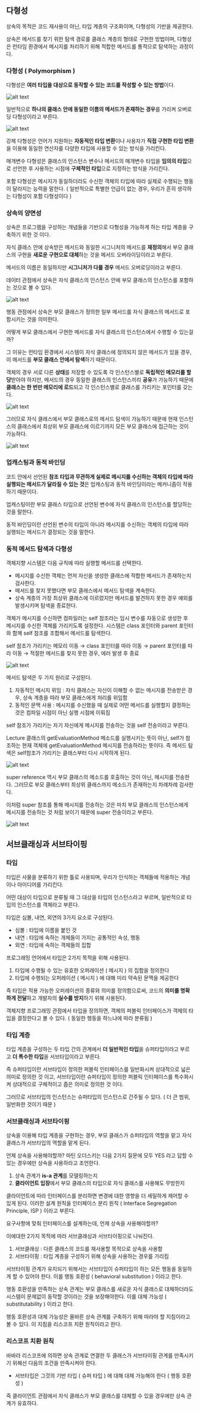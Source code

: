 ## 다형성

상속의 목적은 코드 재사용이 아닌, 타입 계층의 구조화이며, 다형성의 기반을 제공한다.

상속은 메서드를 찾기 위한 탐색 경로를 클래스 계층의 형태로 구현한 방법이며, 다형성은 런타임 환경에서 메시지를 처리하기 위해 적합한 메서드를 통적으로 탐색하는 과정이다.

### 다형성 ( Polymorphism )

다형성은 **여러 타입을 대상으로 동작할 수 있는 코드를 작성할 수 있는 방법**이다.

![alt text](1.png)

일반적으로 **하나의 클래스 안에 동일한 이름의 메서드가 존재하는 경우**를 가리켜 오버로딩 다형성이라고 부른다.

![alt text](2.png)

강제 다형성은 언어가 지원하는 **자동적인 타입 변환**이나 사용자가 **직접 구현한 타입 변환**을 이용해 동일한 연산자를 다양한 타입에 사용할 수 있는 방식을 가리킨다.

매개변수 다형성은 클래스의 인스턴스 변수나 메서드의 매개변수 타입을 **임의의 타입**으로 선언한 후 사용하는 시점에 **구체적인 타입**으로 지정하는 방식을 가리킨다.

포함 다형성은 메시지가 동일하더라도 수신한 객체의 타입에 따라 실제로 수행되는 행동이 달라지는 능력을 말한다. ( 일반적으로 특별한 언급이 없는 경우, 우리가 흔히 생각하는 다형성이 포함 다형성이다 )

### 상속의 양면성

상속은 프로그램을 구성하는 개념들을 기반으로 다형성을 가능하게 하는 타입 계층을 구축하기 위한 것 이다.

자식 클래스 안에 상속받은 메서드와 동일한 시그니처의 메서드를 **재정의**해서 부모 클래스의 구현을 **새로운 구현으로 대체**하는 것을 메서드 오버라이딩이라고 부른다.

메서드의 이름은 동일하지만 **시그니처가 다를 경우** 메서드 오버로딩이라고 부른다.

데이터 관점에서 상속은 자식 클래스의 인스턴스 안에 부모 클래스의 인스턴스를 포함하는 것으로 볼 수 있다.

![alt text](3.png)

행동 관점에서 상속은 부모 클래스가 정의한 일부 메서드를 자식 클래스의 메서드로 포함시키는 것을 의미한다. 

어떻게 부모 클래스에서 구현한 메서드를 자식 클래스의 인스턴스에서 수행할 수 있는걸까?

그 이유는 런타임 환경에서 시스템이 자식 클래스에 정의되지 않은 메서드가 있을 경우, 이 메서드를 **부모 클래스 안에서 탐색**하기 때문이다.

객체의 경우 서로 다른 **상태**를 저장할 수 있도록 각 인스턴스별로 **독립적인 메모리를 할당**받아야 하지만, 메서드의 경우 동일한 클래스의 인스턴스끼리 **공유**가 가능하기 때문에 **클래스는 한 번만 메모리에 로드**되고 각 인스턴스별로 클래스를 가리키는 포인터를 갖는다.

![alt text](4.png)

그러므로 자식 클래스에서 부모 클래스로의 메서드 탐색이 가능하기 때문에 현재 인스턴스의 클래스에서 최상위 부모 클래스에 이르기까지 모든 부모 클래스에 접근하는 것이 가능하다.

![alt text](5.png)

### 업캐스팅과 동적 바인딩

코드 안에서 선언된 **참조 타입과 무관하게 실제로 메시지를 수신하는 객체의 타입에 따라 실행되는 메서드가 달라질 수 있는 것**은 업캐스팅과 동적 바인딩이라는 메커니즘이 작용하기 때문이다.

업캐스팅이란 부모 클래스 타입으로 선언된 변수에 자식 클래스의 인스턴스를 할당하는 것을 말한다.

동적 바인딩이란 선언된 변수의 타입이 아니라 메시지를 수신하는 객체의 타입에 따라 실행되는 메서드가 결정되는 것을 말한다.

### 동적 메서드 탐색과 다형성

객체지향 시스템은 다음 규칙에 따라 실행할 메서드를 선택한다.

- 메시지를 수신한 객체는 먼저 자신을 생성한 클래스에 적합한 메서드가 존재하는지 검사한다.
- 메서드를 찾지 못했다면 부모 클래스에서 메서드 탐색을 계속한다.
- 상속 계층의 가장 최상위 클래스에 이르렀지만 메서드를 발견하지 못한 경우 예외를 발생시키며 탐색을 종료한다.

객체가 메시지를 수신하면 컴파일러는 self 참조라는 임시 변수를 자동으로 생성한 후 메시지를 수신한 객체를 가리키도록 설정한다. 시스템은 class 포인터와 parent 포인터와 함께 self 참조를 조합해서 메서드를 탐색한다.

self 참조가 가리키는 메모리 이동 → class 포인터를 따라 이동 → parent 포인터를 따라 이동 → 적절한 메서드를 찾지 못한 경우, 에러 발생 후 종료

![alt text](6.png)

메서드 탐색은 두 가지 원리로 구성된다.

1. 자동적인 메시지 위임 : 자식 클래스는 자신이 이해할 수 없는 메시지를 전송받은 경우, 상속 계층을 따라 부모 클래스에게 처리를 위임함
2. 동적인 문맥 사용 : 메시지를 수신했을 때 실제로 어떤 메서드를 실행할지 결정하는 것은 컴파일 시점이 아닌 실행 시점에 이뤄짐

self 참조가 가리키는 자기 자신에게 메시지를 전송하는 것을 self 전송이라고 부른다.

Lecture 클래스의 getEvaluationMethod 메소드를 실행시키는 뜻이 아닌, self가 참조하는 현재 객체에 getEvaluationMethod 메시지를 전송하라는 뜻이다. 즉 메서드 탐색은 self참조가 가리키는 클래스부터 다시 시작하게 된다.

![alt text](7.png)

super reference 역시 부모 클래스의 메소드를 호출하는 것이 아닌, 메시지를 전송한다. 그러므로 부모 클래스부터 최상위 클래스까지 메소드가 존재하는지 차례차례 검사한다.

이처럼 super 참조를 통해 메시지를 전송하는 것은 마치 부모 클래스의 인스턴스에게 메시지를 전송하는 것 처럼 보이기 때문에 super 전송이라고 부른다.

![alt text](8.png)

## 서브클래싱과 서브타이핑

### 타입

타입은 사물을 분류하기 위한 틀로 사용되며, 우리가 인식하는 객체들에 적용하는 개념이나 아이디어를 가리킨다.

어떤 대상이 타입으로 분류될 때 그 대상을 타입의 인스턴스라고 부르며, 일반적으로 타입의 인스턴스를 객체라고 부른다.

타입은 심볼, 내연, 외연의 3가지 요소로 구성된다.

- 심볼 : 타입에 이름을 붙인 것
- 내연 : 타입에 속하는 개체들이 가지는 공통적인 속성, 행동
- 외연 : 타입에 속하는 객체들의 집합

프로그래밍 언어에서 타입은 2가지 목적을 위해 사용된다.

1. 타입에 수행될 수 있는 유효한 오퍼레이션 ( 메시지 ) 의 집합을 정의한다
2. 타입에 수행되는 오퍼레이션 ( 메시지 ) 에 대해 미리 약속된 문맥을 제공한다

즉 타입은 적용 가능한 오퍼레이션의 종류와 의미를 정의함으로써, 코드의 **의미를 명확하게 전달**하고 개발자의 **실수를 방지**하기 위해 사용된다.

객체지향 프로그래밍 관점에서 타입을 정의하면, 객체의 퍼블릭 인터페이스가 객체의 타입을 결정한다고 볼 수 있다. ( 동일한 행동을 하느냐에 따라 분류됨 )

### 타입 계층

타입 계층을 구성하는 두  타입 간의 관계에서 **더 일반적인 타입**을 슈퍼타입이라고 부르고 **더 특수한 타입**을 서브타입이라고 부른다.

즉 슈퍼타입이란 서브타입이 정의한 퍼블릭 인터페이스를 일반화시켜 상대적으로 넓은 의미로 정의한 것 이고, 서브타입이란 슈퍼타입이 정의한 퍼블릭 인터페이스를 특수화시켜 상대적으로 구체적이고 좁은 의미로 정의한 것 이다.

그러므로 서브타입의 인스턴스는 슈퍼타입의 인스턴스로 간주될 수 있다. ( 더 큰 범위, 일반화한 것이기 때문 )

### 서브클래싱과 서브타이핑

상속을 이용해 타입 계층을 구현하는 경우, 부모 클래스가 슈퍼타입의 역할을 맡고 자식 클래스가 서브타입의 역할을 맡게 된다.

언제 상속을 사용해야할까? 마틴 오더스키는 다음 2가지 질문에 모두 YES 라고 답할 수 있는 경우에만 상속을 사용하라고 조언한다.

1. 상속 관계가 **is-a 관계**를 모델링하는지
2. **클라이언트 입장**에서 부모 클래스의 타입으로 자식 클래스를 사용해도 무방한지

클라이언트에 따라 인터페이스를 분리하면 변경에 대한 영향을 더 세밀하게 제어할 수 있게 된다. 이러한 설계 원칙을 인터페이스 분리 원칙 ( Interface Segregation Principle, ISP ) 이라고 부른다.

요구사항에 맞춰 인터페이스를 설계하는데, 언제 상속을 사용해야할까?

이에대한 2가지 목적에 따라 서브클래싱과 서브타이핑으로 나눠진다.

1. 서브클래싱 : 다른 클래스의 코드를 재사용할 목적으로 상속을 사용함
2. 서브타이핑 : 타입 계층을 구성하기 위해 상속을 사용하는 경우를 가리킴

서브타이핑 관계가 유지되기 위해서는 서브타입이 슈퍼타입이 하는 모든 행동을 동일하게 할 수 있어야 한다. 이를 행동 호환성 ( behavioral substitution ) 이라고 한다.

행동 호환성을 만족하는 상속 관계는 부모 클래스를 새로운 자식 클래스로 대체하더라도 시스템이 문제없이 동작할 것이라는 것을 보장해야한다. 이를 대체 가능성 ( substitutability ) 이라고 한다.

행동 호환성과 대체 가능성은 올바른 상속 관계를 구축하기 위해 따라야 할 지침이라고 볼 수 있다. 이 지침을 리스코프 치환 원칙이라고 한다.

### 리스코프 치환 원칙

바바라 리스코프에 의하면 상속 관계로 연결한 두 클래스가 서브타이핑 관계를 만족시키기 위해선 다음의 조건을 만족시켜야 한다.

- 서브타입은 그것의 기반 타입 ( 슈퍼 타입 ) 에 대해 대체 가능해야 한다 ( 행동 호환성 )

즉 클라이언트 관점에서 자식 클래스가 부모 클래스를 대체할 수 있을 경우에만 상속 관계가 유효하다.